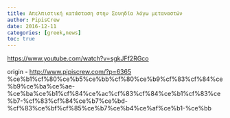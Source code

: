 ```yaml
---
title: Απελπιστική κατάσταση στην Σουηδία λόγω μεταναστών
author: PipisCrew
date: 2016-12-11
categories: [greek,news]
toc: true
---
```


https://www.youtube.com/watch?v=sgkJFf2RGco

origin - http://www.pipiscrew.com/?p=6365 %ce%b1%cf%80%ce%b5%ce%bb%cf%80%ce%b9%cf%83%cf%84%ce%b9%ce%ba%ce%ae-%ce%ba%ce%b1%cf%84%ce%ac%cf%83%cf%84%ce%b1%cf%83%ce%b7-%cf%83%cf%84%ce%b7%ce%bd-%cf%83%ce%bf%cf%85%ce%b7%ce%b4%ce%af%ce%b1-%ce%bb